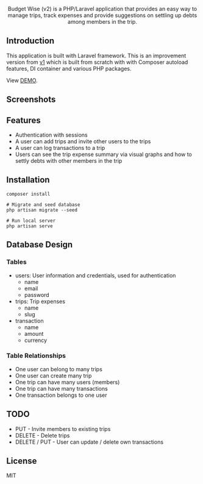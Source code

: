 <p align="center">
  Budget Wise (v2) is a PHP/Laravel application that provides an easy way to manage trips, 
  track expenses and provide suggestions on settling up debts among members in the trip.
</p>

## Introduction

This application is built with Laravel framework. This is an improvement version from [v1](https://github.com/max172-hqt/budgetwise) which is built from
scratch with with Composer autoload features, DI container and various PHP packages.

View [DEMO](https://budgetwisev2-ea97746c1dac.herokuapp.com/).

## Screenshots

## Features

- Authentication with sessions
- A user can add trips and invite other users to the trips
- A user can log transactions to a trip
- Users can see the trip expense summary via visual graphs and how to settly debts with other members in the trip

## Installation

```
composer install

# Migrate and seed database
php artisan migrate --seed

# Run local server
php artisan serve
```

## Database Design

### Tables

- users: User information and credentials, used for authentication
  - name
  - email
  - password
- trips: Trip expenses
  - name
  - slug
- transaction
  - name
  - amount
  - currency

### Table Relationships

- One user can belong to many trips
- One user can create many trip
- One trip can have many users (members)
- One trip can have many transactions
- One transaction belongs to one user

## TODO

- PUT - Invite members to existing trips
- DELETE - Delete trips
- DELETE / PUT - User can update / delete own transactions

## License

MIT
